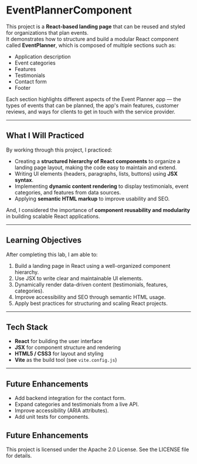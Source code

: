 # EventPlannerComponent

This project is a **React-based landing page** that can be reused and styled for organizations that plan events.  
It demonstrates how to structure and build a modular React component called **EventPlanner**, which is composed of multiple sections such as:

- Application description  
- Event categories  
- Features  
- Testimonials  
- Contact form  
- Footer  

Each section highlights different aspects of the Event Planner app — the types of events that can be planned, the app's main features, customer reviews, and ways for clients to get in touch with the service provider.

---

## What I Will Practiced

By working through this project, I practiced:

- Creating a **structured hierarchy of React components** to organize a landing page layout, making the code easy to maintain and extend.  
- Writing UI elements (headers, paragraphs, lists, buttons) using **JSX syntax**.  
- Implementing **dynamic content rendering** to display testimonials, event categories, and features from data sources.  
- Applying **semantic HTML markup** to improve usability and SEO.  

And, I considered the importance of **component reusability and modularity** in building scalable React applications.

---

## Learning Objectives

After completing this lab, I am able to:

1. Build a landing page in React using a well-organized component hierarchy.  
2. Use JSX to write clear and maintainable UI elements.  
3. Dynamically render data-driven content (testimonials, features, categories).  
4. Improve accessibility and SEO through semantic HTML usage.  
5. Apply best practices for structuring and scaling React projects.  

---

## Tech Stack

- **React** for building the user interface  
- **JSX** for component structure and rendering  
- **HTML5 / CSS3** for layout and styling  
- **Vite** as the build tool (see `vite.config.js`)  

---

## Future Enhancements

- Add backend integration for the contact form.
- Expand categories and testimonials from a live API.
- Improve accessibility (ARIA attributes).
- Add unit tests for components.

## Future Enhancements
This project is licensed under the Apache 2.0 License.
See the LICENSE file for details.
